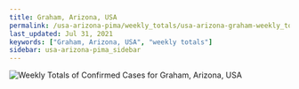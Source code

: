 ```yaml
---
title: Graham, Arizona, USA
permalink: /usa-arizona-pima/weekly_totals/usa-arizona-graham-weekly_totals.html
last_updated: Jul 31, 2021
keywords: ["Graham, Arizona, USA", "weekly totals"]
sidebar: usa-arizona-pima_sidebar
---
```


![Weekly Totals of Confirmed Cases for Graham, Arizona, USA](/covid_tracker/images/graphs/usa-arizona-graham-weekly_totals_graph.png)
